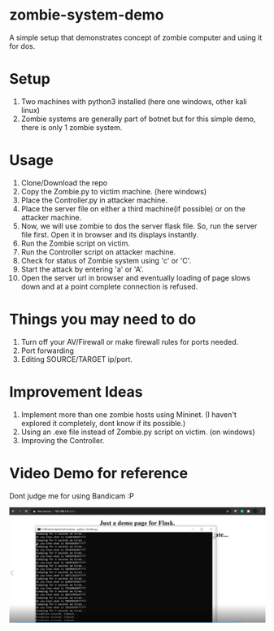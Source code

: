 # zombie-system-demo
A simple setup that demonstrates concept of zombie computer and using it for dos. 

# Setup
1. Two machines with python3 installed (here one windows, other kali linux)
2. Zombie systems are generally part of botnet but for this simple demo, there is only 1 zombie system.

# Usage
1. Clone/Download the repo
2. Copy the Zombie.py to victim machine. (here windows)
3. Place the Controller.py in attacker machine. 
4. Place the server file on either a third machine(if possible) or on the attacker machine.
5. Now, we will use zombie to dos the server flask file. So, run the server file first. Open it in browser and its displays instantly.
6. Run the Zombie script on victim.
7. Run the Controller script on attacker machine.
8. Check for status of Zombie system using 'c' or 'C'.
9. Start the attack by entering 'a' or 'A'.
10. Open the server url in browser and eventually loading of page slows down and at a point complete connection is refused.

# Things you may need to do 
1. Turn off your AV/Firewall or make firewall rules for ports needed.
2. Port forwarding
3. Editing SOURCE/TARGET ip/port.

# Improvement Ideas
1. Implement more than one zombie hosts using Mininet. (I haven't explored it completely, dont know if its possible.)
2. Using an .exe file instead of Zombie.py script on victim. (on windows)
3. Improving the Controller.

# Video Demo for reference
Dont judge me for using Bandicam :P


[![Video for Demo](doc/ss_demo_zombie.PNG)](https://vimeo.com/544670967 "Simple Demo")

